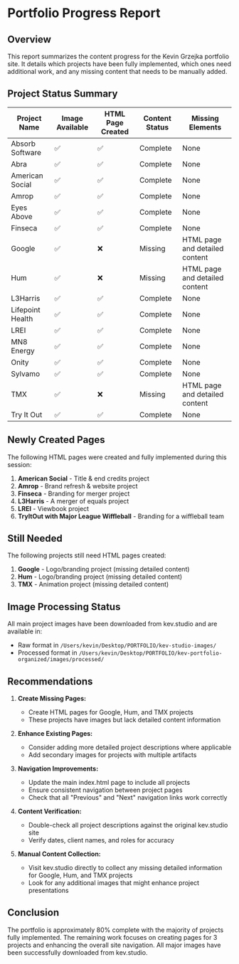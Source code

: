 # Portfolio Progress Report

## Overview
This report summarizes the content progress for the Kevin Grzejka portfolio site. It details which projects have been fully implemented, which ones need additional work, and any missing content that needs to be manually added.

## Project Status Summary

| Project Name | Image Available | HTML Page Created | Content Status | Missing Elements |
|--------------|----------------|-------------------|----------------|------------------|
| Absorb Software | ✅ | ✅ | Complete | None |
| Abra | ✅ | ✅ | Complete | None |
| American Social | ✅ | ✅ | Complete | None |
| Amrop | ✅ | ✅ | Complete | None |
| Eyes Above | ✅ | ✅ | Complete | None |
| Finseca | ✅ | ✅ | Complete | None |
| Google | ✅ | ❌ | Missing | HTML page and detailed content |
| Hum | ✅ | ❌ | Missing | HTML page and detailed content |
| L3Harris | ✅ | ✅ | Complete | None |
| Lifepoint Health | ✅ | ✅ | Complete | None |
| LREI | ✅ | ✅ | Complete | None |
| MN8 Energy | ✅ | ✅ | Complete | None |
| Onity | ✅ | ✅ | Complete | None |
| Sylvamo | ✅ | ✅ | Complete | None |
| TMX | ✅ | ❌ | Missing | HTML page and detailed content |
| Try It Out | ✅ | ✅ | Complete | None |

## Newly Created Pages
The following HTML pages were created and fully implemented during this session:

1. **American Social** - Title & end credits project
2. **Amrop** - Brand refresh & website project
3. **Finseca** - Branding for merger project
4. **L3Harris** - A merger of equals project
5. **LREI** - Viewbook project
6. **TryItOut with Major League Wiffleball** - Branding for a wiffleball team

## Still Needed
The following projects still need HTML pages created:

1. **Google** - Logo/branding project (missing detailed content)
2. **Hum** - Logo/branding project (missing detailed content)
3. **TMX** - Animation project (missing detailed content)

## Image Processing Status
All main project images have been downloaded from kev.studio and are available in:
- Raw format in `/Users/kevin/Desktop/PORTFOLIO/kev-studio-images/`
- Processed format in `/Users/kevin/Desktop/PORTFOLIO/kev-portfolio-organized/images/processed/`

## Recommendations

1. **Create Missing Pages:**
   - Create HTML pages for Google, Hum, and TMX projects
   - These projects have images but lack detailed content information

2. **Enhance Existing Pages:**
   - Consider adding more detailed project descriptions where applicable
   - Add secondary images for projects with multiple artifacts

3. **Navigation Improvements:**
   - Update the main index.html page to include all projects
   - Ensure consistent navigation between project pages
   - Check that all "Previous" and "Next" navigation links work correctly

4. **Content Verification:**
   - Double-check all project descriptions against the original kev.studio site
   - Verify dates, client names, and roles for accuracy

5. **Manual Content Collection:**
   - Visit kev.studio directly to collect any missing detailed information for Google, Hum, and TMX projects
   - Look for any additional images that might enhance project presentations

## Conclusion
The portfolio is approximately 80% complete with the majority of projects fully implemented. The remaining work focuses on creating pages for 3 projects and enhancing the overall site navigation. All major images have been successfully downloaded from kev.studio.